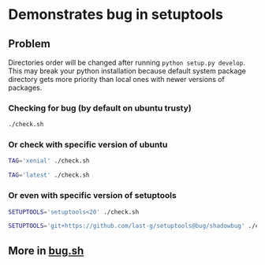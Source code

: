 # Demonstrates bug in setuptools

## Problem

Directories order will be changed after running `python setup.py develop`. This may break your python installation because default system package directory gets more priority than local ones with newer versions of packages.

### Checking for bug (by default on ubuntu trusty)
```bash
./check.sh
```

### Or check with specific version of ubuntu
```bash
TAG='xenial' ./check.sh
```

```bash
TAG='latest' ./check.sh
```

### Or even with specific version of setuptools
```bash
SETUPTOOLS='setuptools<20' ./check.sh
```

```bash
SETUPTOOLS='git+https://github.com/last-g/setuptools@bug/shadowbug' ./check.sh
```

## More in [bug.sh](bug.sh)
